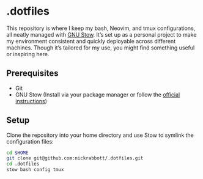# .dotfiles
This repository is where I keep my bash, Neovim, and tmux configurations, all neatly managed with [GNU Stow](https://www.gnu.org/software/stow/). It’s set up as a personal project to make my environment consistent and quickly deployable across different machines. Though it’s tailored for my use, you might find something useful or inspiring here.

## Prerequisites
- Git
- GNU Stow (Install via your package manager or follow the [official instructions](https://www.gnu.org/software/stow/manual/stow.html#Installation))

## Setup
Clone the repository into your home directory and use Stow to symlink the configuration files:

```bash
cd $HOME
git clone git@github.com:nickrabbott/.dotfiles.git
cd .dotfiles
stow bash config tmux

